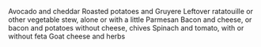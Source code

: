Avocado and cheddar
Roasted potatoes and Gruyere
Leftover ratatouille or other vegetable stew, alone or with a little Parmesan
Bacon and cheese, or bacon and potatoes without cheese, chives
Spinach and tomato, with or without feta
Goat cheese and herbs